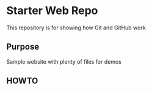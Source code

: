 # Starter Web Repo

This repository is for showing how Git and GitHub work

## Purpose

Sample website with plenty of files for demos

## HOWTO
